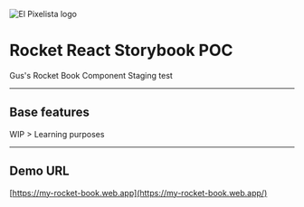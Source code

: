![El Pixelista logo](https://www.elpixelista.com/xtras/cdn/banner1.png)

# Rocket React Storybook POC
Gus's Rocket Book Component Staging test

---

## Base features
WIP > Learning purposes

---

## Demo URL
[https://my-rocket-book.web.app](https://my-rocket-book.web.app/)
